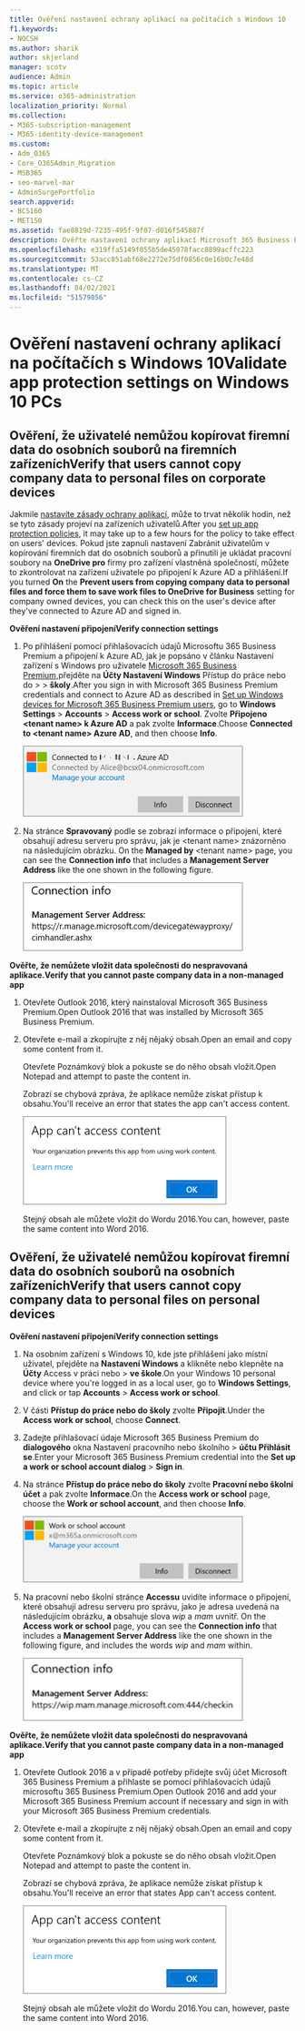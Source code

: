 ```yaml
---
title: Ověření nastavení ochrany aplikací na počítačích s Windows 10
f1.keywords:
- NOCSH
ms.author: sharik
author: skjerland
manager: scotv
audience: Admin
ms.topic: article
ms.service: o365-administration
localization_priority: Normal
ms.collection:
- M365-subscription-management
- M365-identity-device-management
ms.custom:
- Adm_O365
- Core_O365Admin_Migration
- MSB365
- seo-marvel-mar
- AdminSurgePortfolio
search.appverid:
- BCS160
- MET150
ms.assetid: fae8819d-7235-495f-9f07-d016f545887f
description: Ověřte nastavení ochrany aplikací Microsoft 365 Business Premium na zařízeních s Windows 10 a ověřte, že uživatelé nemohou kopírovat data společnosti do osobních souborů nebo nespravovaných aplikací.
ms.openlocfilehash: e319ffa5149f055b5de45078facc8899acffc223
ms.sourcegitcommit: 53acc851abf68e2272e75df0856c0e16b0c7e48d
ms.translationtype: MT
ms.contentlocale: cs-CZ
ms.lasthandoff: 04/02/2021
ms.locfileid: "51579856"
---
```

# <a name="validate-app-protection-settings-on-windows-10-pcs"></a><span data-ttu-id="a03fb-103">Ověření nastavení ochrany aplikací na počítačích s Windows 10</span><span class="sxs-lookup"><span data-stu-id="a03fb-103">Validate app protection settings on Windows 10 PCs</span></span>

## <a name="verify-that-users-cannot-copy-company-data-to-personal-files-on-corporate-devices"></a><span data-ttu-id="a03fb-104">Ověření, že uživatelé nemůžou kopírovat firemní data do osobních souborů na firemních zařízeních</span><span class="sxs-lookup"><span data-stu-id="a03fb-104">Verify that users cannot copy company data to personal files on corporate devices</span></span>

<span data-ttu-id="a03fb-105">Jakmile [nastavíte zásady ochrany aplikací](protection-settings-for-windows-10-devices.md), může to trvat několik hodin, než se tyto zásady projeví na zařízeních uživatelů.</span><span class="sxs-lookup"><span data-stu-id="a03fb-105">After you [set up app protection policies](protection-settings-for-windows-10-devices.md), it may take up to a few hours for the policy to take effect on users' devices.</span></span> <span data-ttu-id="a03fb-106">Pokud jste  zapnuli nastavení Zabránit uživatelům v kopírování firemních dat do osobních souborů a přinutili je ukládat pracovní soubory na **OneDrive pro** firmy pro zařízení vlastněná společností, můžete to zkontrolovat na zařízení uživatele po připojení k Azure AD a přihlášení.</span><span class="sxs-lookup"><span data-stu-id="a03fb-106">If you turned **On** the **Prevent users from copying company data to personal files and force them to save work files to OneDrive for Business** setting for company owned devices, you can check this on the user's device after they've connected to Azure AD and signed in.</span></span> 
  
 <span data-ttu-id="a03fb-107">**Ověření nastavení připojení**</span><span class="sxs-lookup"><span data-stu-id="a03fb-107">**Verify connection settings**</span></span>
  
1. <span data-ttu-id="a03fb-108">Po přihlášení pomocí přihlašovacích údajů Microsoftu 365 Business Premium a připojení k Azure AD, jak je popsáno v článku Nastavení zařízení s Windows pro uživatele [Microsoft 365 Business Premium,](set-up-windows-devices.md)přejděte na **Účty Nastavení Windows** Přístup do práce nebo do \>  \> **školy**.</span><span class="sxs-lookup"><span data-stu-id="a03fb-108">After you sign in with Microsoft 365 Business Premium credentials and connect to Azure AD as described in [Set up Windows devices for Microsoft 365 Business Premium users](set-up-windows-devices.md), go to **Windows Settings** \> **Accounts** \> **Access work or school**.</span></span> <span data-ttu-id="a03fb-109">Zvolte **Připojeno \<tenant name\> k Azure AD** a pak zvolte **Informace**.</span><span class="sxs-lookup"><span data-stu-id="a03fb-109">Choose **Connected to \<tenant name\> Azure AD**, and then choose **Info**.</span></span>
    
    ![Click or tap Info on the Connected to Azure AD dialog.](../media/a36ede2b-d1a0-4d4e-8ea7-af39b4b63890.png)
  
2. <span data-ttu-id="a03fb-111">Na stránce **Spravovaný** podle se zobrazí informace o připojení, které obsahují adresu serveru pro správu, jak je \<tenant name\> znázorněno na následujícím obrázku.  </span><span class="sxs-lookup"><span data-stu-id="a03fb-111">On the **Managed by** \<tenant name\> page, you can see the **Connection info** that includes a **Management Server Address** like the one shown in the following figure.</span></span> 
    
    ![Managed by page shows connection info of the device manager URL.](../media/47515a8e-2d0c-4bea-99f0-6b2545b88a11.png)
  
 <span data-ttu-id="a03fb-113">**Ověřte, že nemůžete vložit data společnosti do nespravovaná aplikace.**</span><span class="sxs-lookup"><span data-stu-id="a03fb-113">**Verify that you cannot paste company data in a non-managed app**</span></span>
  
1. <span data-ttu-id="a03fb-114">Otevřete Outlook 2016, který nainstaloval Microsoft 365 Business Premium.</span><span class="sxs-lookup"><span data-stu-id="a03fb-114">Open Outlook 2016 that was installed by Microsoft 365 Business Premium.</span></span>
    
2. <span data-ttu-id="a03fb-115">Otevřete e-mail a zkopírujte z něj nějaký obsah.</span><span class="sxs-lookup"><span data-stu-id="a03fb-115">Open an email and copy some content from it.</span></span>
    
    <span data-ttu-id="a03fb-116">Otevřete Poznámkový blok a pokuste se do něho obsah vložit.</span><span class="sxs-lookup"><span data-stu-id="a03fb-116">Open Notepad and attempt to paste the content in.</span></span>
    
    <span data-ttu-id="a03fb-117">Zobrazí se chybová zpráva, že aplikace nemůže získat přístup k obsahu.</span><span class="sxs-lookup"><span data-stu-id="a03fb-117">You'll receive an error that states the app can't access content.</span></span>
    
    ![A dialog that states app can't access content when you paste into an unmanaged app.](../media/5e82b154-cf2f-43c8-ae80-b45d8ad80e56.png)
  
    <span data-ttu-id="a03fb-119">Stejný obsah ale můžete vložit do Wordu 2016.</span><span class="sxs-lookup"><span data-stu-id="a03fb-119">You can, however, paste the same content into Word 2016.</span></span>
    
## <a name="verify-that-users-cannot-copy-company-data-to-personal-files-on-personal-devices"></a><span data-ttu-id="a03fb-120">Ověření, že uživatelé nemůžou kopírovat firemní data do osobních souborů na osobních zařízeních</span><span class="sxs-lookup"><span data-stu-id="a03fb-120">Verify that users cannot copy company data to personal files on personal devices</span></span>

 <span data-ttu-id="a03fb-121">**Ověření nastavení připojení**</span><span class="sxs-lookup"><span data-stu-id="a03fb-121">**Verify connection settings**</span></span>
  
1. <span data-ttu-id="a03fb-122">Na osobním zařízení s Windows 10, kde jste přihlášení jako místní uživatel, přejděte na **Nastavení Windows** a klikněte nebo klepněte na **Účty** Access v práci nebo \> **ve škole**.</span><span class="sxs-lookup"><span data-stu-id="a03fb-122">On your Windows 10 personal device where you're logged in as a local user, go to **Windows Settings**, and click or tap **Accounts** \> **Access work or school**.</span></span>
    
2. <span data-ttu-id="a03fb-123">V části **Přístup do práce nebo do školy** zvolte **Připojit**.</span><span class="sxs-lookup"><span data-stu-id="a03fb-123">Under the **Access work or school**, choose **Connect**.</span></span>
    
3. <span data-ttu-id="a03fb-124">Zadejte přihlašovací údaje Microsoft 365 Business Premium do **dialogového** okna Nastavení pracovního nebo školního \> **účtu Přihlásit se**.</span><span class="sxs-lookup"><span data-stu-id="a03fb-124">Enter your Microsoft 365 Business Premium credential into the **Set up a work or school account dialog** \> **Sign in**.</span></span>
    
4. <span data-ttu-id="a03fb-125">Na stránce **Přístup do práce nebo do školy** zvolte **Pracovní nebo školní účet** a pak zvolte **Informace**.</span><span class="sxs-lookup"><span data-stu-id="a03fb-125">On the **Access work or school** page, choose the **Work or school account**, and then choose **Info**.</span></span>
    
    ![V dialogovém okně Pracovní nebo školní účet klikněte nebo klepněte na Informace.](../media/63bd8b32-cb32-4afa-8ce0-6070ac403abc.png)
  
5. <span data-ttu-id="a03fb-127">Na pracovní nebo školní stránce **Accessu** uvidíte informace o připojení, které obsahují adresu serveru pro správu, jako je adresa uvedená na následujícím obrázku, **a** obsahuje slova *wip* a *mam* uvnitř. </span><span class="sxs-lookup"><span data-stu-id="a03fb-127">On the **Access work or school** page, you can see the **Connection info** that includes a **Management Server Address** like the one shown in the following figure, and includes the words  *wip*  and  *mam*  within.</span></span> 
    
    ![Managed by page shows connection info URL that includes the words mam and wpi.](../media/abd4eaf4-44fa-4538-a3e8-1e0d331dfe1e.png)
  
 <span data-ttu-id="a03fb-129">**Ověřte, že nemůžete vložit data společnosti do nespravovaná aplikace.**</span><span class="sxs-lookup"><span data-stu-id="a03fb-129">**Verify that you cannot paste company data in a non-managed app**</span></span>
  
1. <span data-ttu-id="a03fb-130">Otevřete Outlook 2016 a v případě potřeby přidejte svůj účet Microsoft 365 Business Premium a přihlaste se pomocí přihlašovacích údajů microsoftu 365 Business Premium.</span><span class="sxs-lookup"><span data-stu-id="a03fb-130">Open Outlook 2016 and add your Microsoft 365 Business Premium account if necessary and sign in with your Microsoft 365 Business Premium credentials.</span></span>
    
2. <span data-ttu-id="a03fb-131">Otevřete e-mail a zkopírujte z něj nějaký obsah.</span><span class="sxs-lookup"><span data-stu-id="a03fb-131">Open an email and copy some content from it.</span></span>
    
    <span data-ttu-id="a03fb-132">Otevřete Poznámkový blok a pokuste se do něho obsah vložit.</span><span class="sxs-lookup"><span data-stu-id="a03fb-132">Open Notepad and attempt to paste the content in.</span></span>
    
    <span data-ttu-id="a03fb-133">Zobrazí se chybová zpráva, že aplikace nemůže získat přístup k obsahu.</span><span class="sxs-lookup"><span data-stu-id="a03fb-133">You'll receive an error that states App can't access content.</span></span>
    
    ![A dialog that states app can't access content when you paste into an unmanaged app.](../media/5e82b154-cf2f-43c8-ae80-b45d8ad80e56.png)
  
    <span data-ttu-id="a03fb-135">Stejný obsah ale můžete vložit do Wordu 2016.</span><span class="sxs-lookup"><span data-stu-id="a03fb-135">You can, however, paste the same content into Word 2016.</span></span>
    


